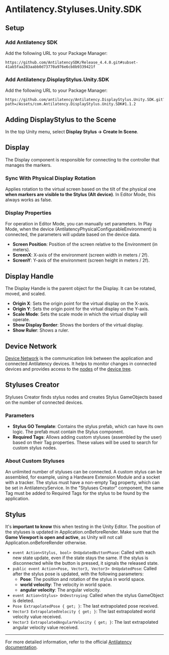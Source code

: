 # Antilatency.Styluses.Unity.SDK

## Setup

### Add Antilatency SDK
Add the following URL to your Package Manager:
```
https://github.com/AntilatencySDK/Release_4.4.0.git#subset-41ab5faa283aabb0d73770a976e6cb8b9339421f
```

### Add Antilatency.DisplayStylus.Unity.SDK
Add the following URL to your Package Manager:
```
https://github.com/antilatency/Antilatency.DisplayStylus.Unity.SDK.git?path=/Assets/com.Antilatency.DisplayStylus.Unity.SDK#1.1.2
```

## Adding DisplayStylus to the Scene
In the top Unity menu, select **Display Stylus -> Create In Scene**.

## Display

The Display component is responsible for connecting to the controller that manages the markers.

### Sync With Physical Display Rotation
Applies rotation to the virtual screen based on the tilt of the physical one **when markers are visible to the Stylus (Alt device)**. In Editor Mode, this always works as false.

### Display Properties

For operation in Editor Mode, you can manually set parameters. In Play Mode, when the device (AntilatencyPhysicalConfigurableEnvironment) is connected, the parameters will update based on the device data.

- **Screen Position**: Position of the screen relative to the Environment (in meters).
- **ScreenX**: X-axis of the environment (screen width in meters / 2f).
- **ScreenY**: Y-axis of the environment (screen height in meters / 2f).

## Display Handle

The Display Handle is the parent object for the Display. It can be rotated, moved, and scaled.

- **Origin X**: Sets the origin point for the virtual display on the X-axis.
- **Origin Y**: Sets the origin point for the virtual display on the Y-axis.
- **Scale Mode**: Sets the scale mode in which the virtual display will operate.
- **Show Display Border**: Shows the borders of the virtual display.
- **Show Ruler**: Shows a ruler.

## Device Network

[Device Network](https://developers.antilatency.com/Terms/Antilatency_Device_Network_en.html) is the communication link between the application and connected Antilatency devices. It helps to monitor changes in connected devices and provides access to the [nodes](https://developers.antilatency.com/Terms/Node_en.html) of the [device tree](https://developers.antilatency.com/Terms/Antilatency_Device_Network_en.html#Device_tree).

## Styluses Creator

Styluses Creator finds stylus nodes and creates Stylus GameObjects based on the number of connected devices.

### Parameters

- **Stylus GO Template**: Contains the stylus prefab, which can have its own logic. The prefab must contain the Stylus component.
- **Required Tags**: Allows adding custom styluses (assembled by the user) based on their Tag properties. These values will be used to search for custom stylus nodes.

### About Custom Styluses

An unlimited number of styluses can be connected. A custom stylus can be assembled, for example, using a Hardware Extension Module and a socket with a tracker. The stylus must have a non-empty Tag property, which can be set in AntilatencyService. In the "Styluses Creator" component, the same Tag must be added to Required Tags for the stylus to be found by the application.

## Stylus

It's **important to know** this when testing in the Unity Editor. The position of the styluses is updated in Application.onBeforeRender. Make sure that the **Game Viewport is open and active**, as Unity will not call Application.onBeforeRender otherwise.

- `event Action<Stylus, bool> OnUpdatedButtonPhase`: Called with each new state update, even if the state stays the same. If the stylus is disconnected while the button is pressed, it signals the released state.
- `public event Action<Pose, Vector3, Vector3> OnUpdatedPose`: Called after the stylus pose is updated, with the following parameters:
  - **Pose**: The position and rotation of the stylus in world space.
  - **world velocity**: The velocity in world space.
  - **angular velocity**: The angular velocity.
- `event Action<Stylus> OnDestroying`: Called when the stylus GameObject is deleted.
- `Pose ExtrapolatedPose { get; }`: The last extrapolated pose received.
- `Vector3 ExtrapolatedVelocity { get; }`: The last extrapolated world velocity value received.
- `Vector3 ExtrapolatedAngularVelocity { get; }`: The last extrapolated angular velocity value received.

---

For more detailed information, refer to the official [Antilatency documentation](https://antilatency.com).
